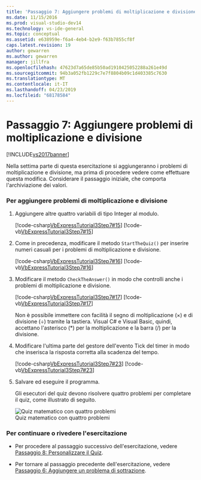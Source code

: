 ```yaml
---
title: 'Passaggio 7: Aggiungere problemi di moltiplicazione e divisione | Microsoft Docs'
ms.date: 11/15/2016
ms.prod: visual-studio-dev14
ms.technology: vs-ide-general
ms.topic: conceptual
ms.assetid: e638959e-f6a4-4eb4-b2e9-f63b7855cf8f
caps.latest.revision: 19
author: gewarren
ms.author: gewarren
manager: jillfra
ms.openlocfilehash: 47623d7a65de85b50ad1910425052288a261e49d
ms.sourcegitcommit: 94b3a052fb1229c7e7f8804b09c1d403385c7630
ms.translationtype: MT
ms.contentlocale: it-IT
ms.lasthandoff: 04/23/2019
ms.locfileid: "68178584"
---
```

# <a name="step-7-add-multiplication-and-division-problems"></a>Passaggio 7: Aggiungere problemi di moltiplicazione e divisione
[!INCLUDE[vs2017banner](../includes/vs2017banner.md)]

Nella settima parte di questa esercitazione si aggiungeranno i problemi di moltiplicazione e divisione, ma prima di procedere vedere come effettuare questa modifica. Considerare il passaggio iniziale, che comporta l'archiviazione dei valori.  
  
### <a name="to-add-multiplication-and-division-problems"></a>Per aggiungere problemi di moltiplicazione e divisione  
  
1. Aggiungere altre quattro variabili di tipo Integer al modulo.  
  
     [!code-csharp[VbExpressTutorial3Step7#15](../snippets/csharp/VS_Snippets_VBCSharp/vbexpresstutorial3step7/cs/form1.cs#15)]
     [!code-vb[VbExpressTutorial3Step7#15](../snippets/visualbasic/VS_Snippets_VBCSharp/vbexpresstutorial3step7/vb/form1.vb#15)]  
  
2. Come in precedenza, modificare il metodo `StartTheQuiz()` per inserire numeri casuali per i problemi di moltiplicazione e divisione.  
  
     [!code-csharp[VbExpressTutorial3Step7#16](../snippets/csharp/VS_Snippets_VBCSharp/vbexpresstutorial3step7/cs/form1.cs#16)]
     [!code-vb[VbExpressTutorial3Step7#16](../snippets/visualbasic/VS_Snippets_VBCSharp/vbexpresstutorial3step7/vb/form1.vb#16)]  
  
3. Modificare il metodo `CheckTheAnswer()` in modo che controlli anche i problemi di moltiplicazione e divisione.  
  
     [!code-csharp[VbExpressTutorial3Step7#17](../snippets/csharp/VS_Snippets_VBCSharp/vbexpresstutorial3step7/cs/form1.cs#17)]
     [!code-vb[VbExpressTutorial3Step7#17](../snippets/visualbasic/VS_Snippets_VBCSharp/vbexpresstutorial3step7/vb/form1.vb#17)]  
  
     Non è possibile immettere con facilità il segno di moltiplicazione (×) e di divisione (÷) tramite la tastiera. Visual C# e Visual Basic, quindi, accettano l'asterisco (*) per la moltiplicazione e la barra (/) per la divisione.  
  
4. Modificare l'ultima parte del gestore dell'evento Tick del timer in modo che inserisca la risposta corretta alla scadenza del tempo.  
  
     [!code-csharp[VbExpressTutorial3Step7#23](../snippets/csharp/VS_Snippets_VBCSharp/vbexpresstutorial3step7/cs/form1.cs#23)]
     [!code-vb[VbExpressTutorial3Step7#23](../snippets/visualbasic/VS_Snippets_VBCSharp/vbexpresstutorial3step7/vb/form1.vb#23)]  
  
5. Salvare ed eseguire il programma.  
  
     Gli esecutori del quiz devono risolvere quattro problemi per completare il quiz, come illustrato di seguito.  
  
     ![Quiz matematico con quattro problemi](../ide/media/express-finishedquiz.png "Express_FinishedQuiz")  
Quiz matematico con quattro problemi  
  
### <a name="to-continue-or-review"></a>Per continuare o rivedere l'esercitazione  
  
- Per procedere al passaggio successivo dell'esercitazione, vedere [Passaggio 8: Personalizzare il Quiz](../ide/step-8-customize-the-quiz.md).  
  
- Per tornare al passaggio precedente dell'esercitazione, vedere [Passaggio 6: Aggiungere un problema di sottrazione](../ide/step-6-add-a-subtraction-problem.md).
